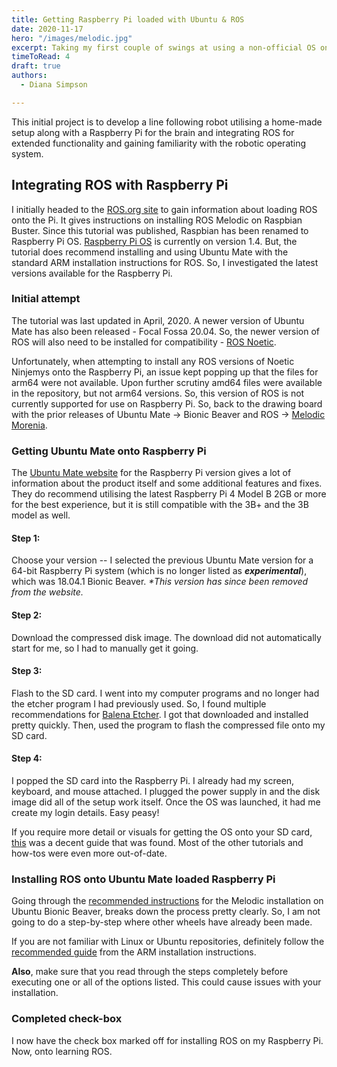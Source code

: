 ```yaml
---
title: Getting Raspberry Pi loaded with Ubuntu & ROS
date: 2020-11-17
hero: "/images/melodic.jpg"
excerpt: Taking my first couple of swings at using a non-official OS on the Raspberry Pi for optimal functionality with ROS.
timeToRead: 4
draft: true
authors:
  - Diana Simpson

---
```


This initial project is to develop a line following robot utilising a home-made setup along with a Raspberry Pi for the brain and integrating ROS for extended functionality and gaining familiarity with the robotic operating system.

## Integrating ROS with Raspberry Pi

I initially headed to the [ROS.org site](https://wiki.ros.org/ROSberryPi) to gain information about loading ROS onto the Pi. It gives instructions on installing ROS Melodic on Raspbian Buster. Since this tutorial was published, Raspbian has been renamed to Raspberry Pi OS. [Raspberry Pi OS](https://www.raspberrypi.org/downloads/) is currently on version 1.4. But, the tutorial does recommend installing and using Ubuntu Mate with the standard ARM installation instructions for ROS. So, I investigated the latest versions available for the Raspberry Pi.

### Initial attempt

The tutorial was last updated in April, 2020. A newer version of Ubuntu Mate has also been released - Focal Fossa 20.04. So, the newer version of ROS will also need to be installed for compatibility - [ROS Noetic](https://wiki.ros.org/noetic/Installation/Ubuntu).

Unfortunately, when attempting to install any ROS versions of Noetic Ninjemys onto the Raspberry Pi, an issue kept popping up that the files for arm64 were not available. Upon further scrutiny amd64 files were available in the repository, but not arm64 versions. So, this version of ROS is not currently supported for use on Raspberry Pi. So, back to the drawing board with the prior releases of Ubuntu Mate -> Bionic Beaver and ROS -> [Melodic Morenia](https://wiki.ros.org/ROSberryPi/Installing%20ROS%20Melodic%20on%20the%20Raspberry%20Pi).

### Getting Ubuntu Mate onto Raspberry Pi

The [Ubuntu Mate website](https://ubuntu-mate.org/ports/raspberry-pi/) for the Raspberry Pi version gives a lot of information about the product itself and some additional features and fixes. They do recommend utilising the latest Raspberry Pi 4 Model B 2GB or more for the best experience, but it is still compatible with the 3B+ and the 3B model as well.

#### Step 1:
Choose your version -- I selected the previous Ubuntu Mate version for a 64-bit Raspberry Pi system (which is no longer listed as **_experimental_**), which was 18.04.1 Bionic Beaver. _*This version has since been removed from the website._

#### Step 2:
Download the compressed disk image. The download did not automatically start for me, so I had to manually get it going.

#### Step 3:
Flash to the SD card. I went into my computer programs and no longer had the etcher program I had previously used. So, I found multiple recommendations for [Balena Etcher](https://www.balena.io/etcher/). I got that downloaded and installed pretty quickly. Then, used the program to flash the compressed file onto my SD card.

#### Step 4:
I popped the SD card into the Raspberry Pi. I already had my screen, keyboard, and mouse attached. I plugged the power supply in and the disk image did all of the setup work itself. Once the OS was launched, it had me create my login details. Easy peasy!

If you require more detail or visuals for getting the OS onto your SD card, [this](https://itsfoss.com/ubuntu-mate-raspberry-pi/) was a decent guide that was found. Most of the other tutorials and how-tos were even more out-of-date.

### Installing ROS onto Ubuntu Mate loaded Raspberry Pi

Going through the [recommended instructions](https://wiki.ros.org/melodic/Installation/Ubuntu) for the Melodic installation on Ubuntu Bionic Beaver, breaks down the process pretty clearly. So, I am not going to do a step-by-step where other wheels have already been made.

If you are not familiar with Linux or Ubuntu repositories, definitely follow the [recommended guide](https://help.ubuntu.com/community/Repositories/Ubuntu) from the ARM installation instructions.

**Also**, make sure that you read through the steps completely before executing one or all of the options listed. This could cause issues with your installation.

### Completed check-box
I now have the check box marked off for installing ROS on my Raspberry Pi. Now, onto learning ROS.
